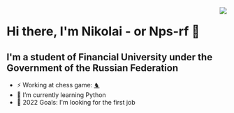 <img src="https://cdn2.iconfinder.com/data/icons/cat-power/256/cat_drunk.png" align="right"/>  

# Hi there, I'm Nikolai - or Nps-rf 👋 



## I'm a student of Financial University under the Government of the Russian Federation

- ⚡ Working at chess game: [♞](https://github.com/Nps-rf/Financial_University/tree/master/Financial%20University/Практикум%20по%20программированию%20и%20АДиСД/Четвертый%20практикум/Game/Engine)
- 🌱 I’m currently learning Python
- 🥅 2022 Goals: I'm looking for the first job 

